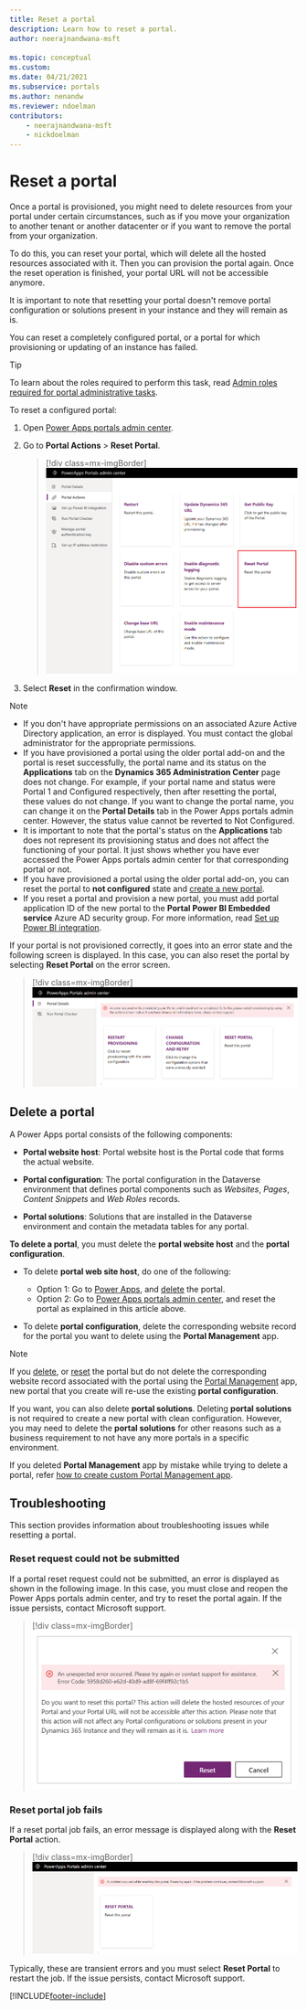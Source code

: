 ```yaml
---
title: Reset a portal
description: Learn how to reset a portal.
author: neerajnandwana-msft

ms.topic: conceptual
ms.custom: 
ms.date: 04/21/2021
ms.subservice: portals
ms.author: nenandw
ms.reviewer: ndoelman
contributors:
    - neerajnandwana-msft
    - nickdoelman
---
```


# Reset a portal

Once a portal is provisioned, you might need to delete resources from your portal under certain circumstances, such as if you move your organization to another tenant or another datacenter or if you want to remove the portal from your organization.

To do this, you can reset your portal, which will delete all the hosted resources associated with it. Then you can provision the portal again. Once the reset operation is finished, your portal URL will not be accessible anymore.

It is important to note that resetting your portal doesn't remove portal configuration or solutions present in your instance and they will remain as is.

You can reset a completely configured portal, or a portal for which provisioning or updating of an instance has failed.

> [!TIP]
> To learn about the roles required to perform this task, read [Admin roles required for portal administrative tasks](portal-admin-roles.md).

To reset a configured portal:

1.    Open [Power Apps portals admin center](admin-overview.md).

2.    Go to **Portal Actions** > **Reset Portal**.

        > [!div class=mx-imgBorder]
        > ![Reset a portal.](../media/reset-portal.png "Reset a portal")

3.    Select **Reset** in the confirmation window.

> [!NOTE]
> - If you don't have appropriate permissions on an associated Azure Active Directory application, an error is displayed. You must contact the global administrator for the appropriate permissions.
> - If you have provisioned a portal using the older portal add-on and the portal is reset successfully, the portal name and its status on the **Applications** tab on the **Dynamics 365 Administration Center** page does not change. For example, if your portal name and status were Portal 1 and Configured respectively, then after resetting the portal, these values do not change. If you want to change the portal name, you can change it on the **Portal Details** tab in the Power Apps portals admin center. However, the status value cannot be reverted to Not Configured.
> - It is important to note that the portal's status on the **Applications** tab does not represent its provisioning status and does not affect the functioning of your portal. It just shows whether you have ever accessed the Power Apps portals admin center for that corresponding portal or not.
> - If you have provisioned a portal using the older portal add-on, you can reset the portal to **not configured** state and [create a new portal](../provision-portal-add-on.md).
> - If you reset a portal and provision a new portal, you must add portal application ID of the new portal to the **Portal Power BI Embedded service** Azure AD security group. For more information, read [Set up Power BI integration](set-up-power-bi-integration.md#create-security-group-and-add-to-power-bi-account).
 
If your portal is not provisioned correctly, it goes into an error state and the following screen is displayed. In this case, you can also reset the portal by selecting **Reset Portal** on the error screen.

> [!div class=mx-imgBorder]
> ![Error while provisioning a portal.](../media/provision-portal-error.png "Error while provisioning a portal")

## Delete a portal

A Power Apps portal consists of the following components:

- **Portal website host**: Portal website host is the Portal code that forms the actual website.

- **Portal configuration**: The portal configuration in the Dataverse environment that defines portal components such as *Websites*, *Pages*, *Content Snippets* and *Web Roles* records.

- **Portal solutions**: Solutions that are installed in the Dataverse environment and contain the metadata tables for any portal.

**To delete a portal**, you must delete the **portal website host** and the  **portal configuration**.

- To delete **portal web site host**, do one of the following:
    - Option 1: Go to [Power Apps](https://make.powerapps.com), and [delete](../manage-existing-portals.md#delete) the portal.
    - Option 2: Go to [Power Apps portals admin center](admin-overview.md), and reset the portal as explained in this article above.

- To delete **portal configuration**, delete the corresponding website record for the portal you want to delete using the **Portal Management** app.

> [!NOTE]
> If you [delete](../manage-existing-portals.md#delete), or [reset](reset-portal.md) the portal but do not delete the corresponding website record associated with the portal using the [Portal Management](../configure/configure-portal.md) app, new portal that you create will re-use the existing **portal configuration**.

If you want, you can also delete **portal solutions**. Deleting **portal solutions** is not required to create a new portal with clean configuration. However, you may need to delete the **portal solutions** for other reasons such as a business requirement to not have any more portals in a specific environment.

If you deleted **Portal Management** app by mistake while trying to delete a portal, refer [how to create custom Portal Management app](../configure/create-custom-portal-management-app.md).

## Troubleshooting

This section provides information about troubleshooting issues while resetting a portal.

### Reset request could not be submitted

If a portal reset request could not be submitted, an error is displayed as shown in the following image. In this case, you must close and reopen the Power Apps portals admin center, and try to reset the portal again. If the issue persists, contact Microsoft support.

> [!div class=mx-imgBorder]
> ![Couldn't submit error while resetting a portal.](../media/reset-portal-request-error.png "Couldn't submit error while resetting a portal")

### Reset portal job fails

If a reset portal job fails, an error message is displayed along with the **Reset Portal** action.

> [!div class=mx-imgBorder]
> ![Failure error while resetting a portal.](../media/reset-portal-error.png "Failure error while resetting a portal")

Typically, these are transient errors and you must select **Reset Portal** to restart the job. If the issue persists, contact Microsoft support.


[!INCLUDE[footer-include](../../../includes/footer-banner.md)]
